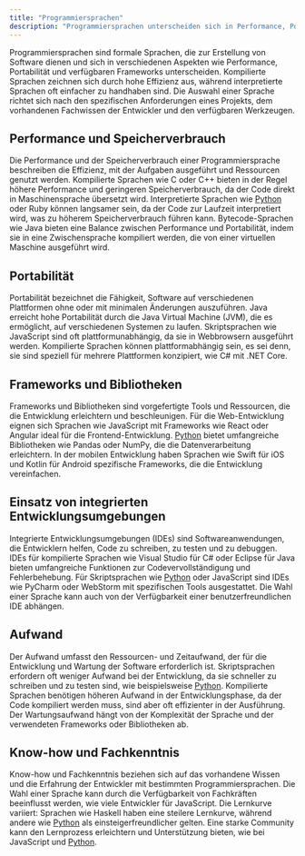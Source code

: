 ```yaml
---
title: "Programmiersprachen"
description: "Programmiersprachen unterscheiden sich in Performance, Portabilität und Frameworks. Kompilierte Sprachen bieten hohe Effizienz, interpretierte Sprachen Einfachheit. Die Wahl hängt von Projektanforderungen, Entwickler-Know-how und verfügbaren Tools ab."
---
```


Programmiersprachen sind formale Sprachen, die zur Erstellung von Software dienen und sich in verschiedenen Aspekten wie Performance, Portabilität und verfügbaren Frameworks unterscheiden. Kompilierte Sprachen zeichnen sich durch hohe Effizienz aus, während interpretierte Sprachen oft einfacher zu handhaben sind. Die Auswahl einer Sprache richtet sich nach den spezifischen Anforderungen eines Projekts, dem vorhandenen Fachwissen der Entwickler und den verfügbaren Werkzeugen.

## Performance und Speicherverbrauch

Die Performance und der Speicherverbrauch einer Programmiersprache beschreiben die Effizienz, mit der Aufgaben ausgeführt und Ressourcen genutzt werden. Kompilierte Sprachen wie C oder C++ bieten in der Regel höhere Performance und geringeren Speicherverbrauch, da der Code direkt in Maschinensprache übersetzt wird. Interpretierte Sprachen wie [Python](/open-fidup/lerninhalte/python) oder Ruby können langsamer sein, da der Code zur Laufzeit interpretiert wird, was zu höherem Speicherverbrauch führen kann. Bytecode-Sprachen wie Java bieten eine Balance zwischen Performance und Portabilität, indem sie in eine Zwischensprache kompiliert werden, die von einer virtuellen Maschine ausgeführt wird.

## Portabilität

Portabilität bezeichnet die Fähigkeit, Software auf verschiedenen Plattformen ohne oder mit minimalen Änderungen auszuführen. Java erreicht hohe Portabilität durch die Java Virtual Machine (JVM), die es ermöglicht, auf verschiedenen Systemen zu laufen. Skriptsprachen wie JavaScript sind oft plattformunabhängig, da sie in Webbrowsern ausgeführt werden. Kompilierte Sprachen können plattformabhängig sein, es sei denn, sie sind speziell für mehrere Plattformen konzipiert, wie C# mit .NET Core.

## Frameworks und Bibliotheken

Frameworks und Bibliotheken sind vorgefertigte Tools und Ressourcen, die die Entwicklung erleichtern und beschleunigen. Für die Web-Entwicklung eignen sich Sprachen wie JavaScript mit Frameworks wie React oder Angular ideal für die Frontend-Entwicklung. [Python](/open-fidup/lerninhalte/python) bietet umfangreiche Bibliotheken wie Pandas oder NumPy, die die Datenverarbeitung erleichtern. In der mobilen Entwicklung haben Sprachen wie Swift für iOS und Kotlin für Android spezifische Frameworks, die die Entwicklung vereinfachen.

## Einsatz von integrierten Entwicklungsumgebungen

Integrierte Entwicklungsumgebungen (IDEs) sind Softwareanwendungen, die Entwicklern helfen, Code zu schreiben, zu testen und zu debuggen. IDEs für kompilierte Sprachen wie Visual Studio für C# oder Eclipse für Java bieten umfangreiche Funktionen zur Codevervollständigung und Fehlerbehebung. Für Skriptsprachen wie [Python](/open-fidup/lerninhalte/python) oder JavaScript sind IDEs wie PyCharm oder WebStorm mit spezifischen Tools ausgestattet. Die Wahl einer Sprache kann auch von der Verfügbarkeit einer benutzerfreundlichen IDE abhängen.

## Aufwand

Der Aufwand umfasst den Ressourcen- und Zeitaufwand, der für die Entwicklung und Wartung der Software erforderlich ist. Skriptsprachen erfordern oft weniger Aufwand bei der Entwicklung, da sie schneller zu schreiben und zu testen sind, wie beispielsweise [Python](/open-fidup/lerninhalte/python). Kompilierte Sprachen benötigen höheren Aufwand in der Entwicklungsphase, da der Code kompiliert werden muss, sind aber oft effizienter in der Ausführung. Der Wartungsaufwand hängt von der Komplexität der Sprache und der verwendeten Frameworks oder Bibliotheken ab.

## Know-how und Fachkenntnis

Know-how und Fachkenntnis beziehen sich auf das vorhandene Wissen und die Erfahrung der Entwickler mit bestimmten Programmiersprachen. Die Wahl einer Sprache kann durch die Verfügbarkeit von Fachkräften beeinflusst werden, wie viele Entwickler für JavaScript. Die Lernkurve variiert: Sprachen wie Haskell haben eine steilere Lernkurve, während andere wie [Python](/open-fidup/lerninhalte/python) als einsteigerfreundlicher gelten. Eine starke Community kann den Lernprozess erleichtern und Unterstützung bieten, wie bei JavaScript und [Python](/open-fidup/lerninhalte/python).